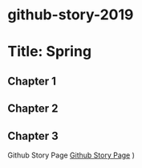 # github-story-2019

# Title: Spring

## Chapter 1

## Chapter 2 

## Chapter 3


Github Story Page [Github Story Page](https://venzpagayonan.github.io/github-story-2019/)
)
